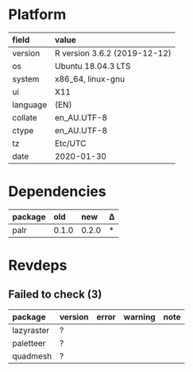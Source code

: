 # Platform

|field    |value                        |
|:--------|:----------------------------|
|version  |R version 3.6.2 (2019-12-12) |
|os       |Ubuntu 18.04.3 LTS           |
|system   |x86_64, linux-gnu            |
|ui       |X11                          |
|language |(EN)                         |
|collate  |en_AU.UTF-8                  |
|ctype    |en_AU.UTF-8                  |
|tz       |Etc/UTC                      |
|date     |2020-01-30                   |

# Dependencies

|package |old   |new   |Δ  |
|:-------|:-----|:-----|:--|
|palr    |0.1.0 |0.2.0 |*  |

# Revdeps

## Failed to check (3)

|package    |version |error |warning |note |
|:----------|:-------|:-----|:-------|:----|
|lazyraster |?       |      |        |     |
|paletteer  |?       |      |        |     |
|quadmesh   |?       |      |        |     |

